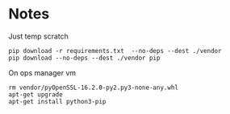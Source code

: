 
# Notes

Just temp scratch

```
pip download -r requirements.txt  --no-deps --dest ./vendor
pip download --no-deps --dest ./vendor pip
```

On ops manager vm
```
rm vendor/pyOpenSSL-16.2.0-py2.py3-none-any.whl 
apt-get upgrade
apt-get install python3-pip
```
